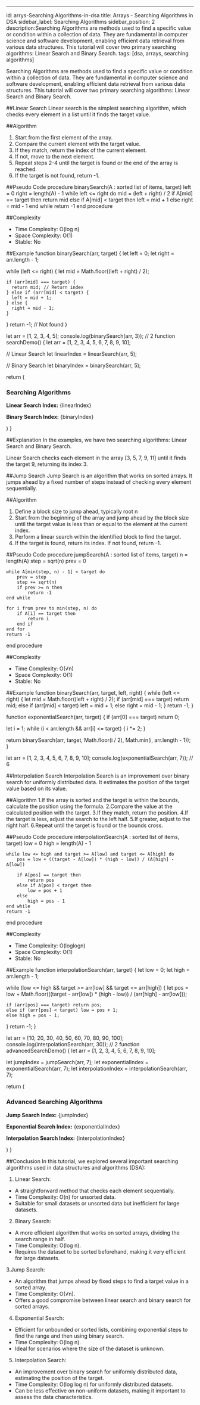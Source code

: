 ---
id: arrys-Searching Algorithms-in-dsa
title: Arrays - Searching Algorithms in DSA
sidebar_label: Searching Algorithms
sidebar_position: 2
description:Searching Algorithms are methods used to find a specific value or condition within a collection of data. They are fundamental in computer science and software development, enabling efficient data retrieval from various data structures. This tutorial will cover two primary searching algorithms: Linear Search and Binary Search.
tags: [dsa, arrays, searching algorithms]


<AdsComponent />
Searching Algorithms are methods used to find a specific value or condition within a collection of data. They are fundamental in computer science and software development, enabling efficient data retrieval from various data structures. This tutorial will cover two primary searching algorithms: Linear Search and Binary Search.

##Linear Search
Linear search is the simplest searching algorithm, which checks every element in a list until it finds the target value.

##Algorithm
1. Start from the first element of the array.
2. Compare the current element with the target value.
3. If they match, return the index of the current element.
4. If not, move to the next element.
5. Repeat steps 2-4 until the target is found or the end of the array is reached.
6. If the target is not found, return -1. 
 
 ##Pseudo Code
 procedure binarySearch(A : sorted list of items, target)
    left = 0
    right = length(A) - 1
    while left <= right do
        mid = (left + right) / 2
        if A[mid] == target then
            return mid
        else if A[mid] < target then
            left = mid + 1
        else
            right = mid - 1
    end while
    return -1
end procedure

##Complexity
- Time Complexity: O(log n)
- Space Complexity: O(1)
- Stable: No

##Example
function binarySearch(arr, target) {
  let left = 0;
  let right = arr.length - 1;

  while (left <= right) {
    let mid = Math.floor((left + right) / 2);
    
    if (arr[mid] === target) {
      return mid; // Return index
    } else if (arr[mid] < target) {
      left = mid + 1;
    } else {
      right = mid - 1;
    }
  }
  return -1; // Not found
}

let arr = [1, 2, 3, 4, 5];
console.log(binarySearch(arr, 3)); // 2
function searchDemo() {
  let arr = [1, 2, 3, 4, 5, 6, 7, 8, 9, 10];
  
  // Linear Search
  let linearIndex = linearSearch(arr, 5);
  
  // Binary Search
  let binaryIndex = binarySearch(arr, 5);

  return (
    <div>
        <h3>Searching Algorithms</h3>
        <p><b>Linear Search Index:</b> {linearIndex}</p>
        <p><b>Binary Search Index:</b> {binaryIndex}</p>
    </div>
  )
}

##Explanation
In the examples, we have two searching algorithms: Linear Search and Binary Search.

Linear Search checks each element in the array [3, 5, 7, 9, 11] until it finds the target 9, returning its index 3.


##Jump Search
Jump Search is an algorithm that works on sorted arrays. It jumps ahead by a fixed number of steps instead of checking every element sequentially.

 ##Algorithm
1. Define a block size to jump ahead, typically root n
2. Start from the beginning of the array and jump ahead by the block size until the target value is less than or equal to the element at the current index.
3. Perform a linear search within the identified block to find the target.
4. If the target is found, return its index. If not found, return -1.

##Pseudo Code 
procedure jumpSearch(A : sorted list of items, target)
    n = length(A)
    step = sqrt(n)
    prev = 0
    
    while A[min(step, n) - 1] < target do
        prev = step
        step += sqrt(n)
        if prev >= n then
            return -1
    end while
    
    for i from prev to min(step, n) do
        if A[i] == target then
            return i
        end if
    end for
    return -1
end procedure

##Complexity
- Time Complexity: O(√n)
- Space Complexity: O(1)
- Stable: No

##Example
function binarySearch(arr, target, left, right) {
  while (left <= right) {
    let mid = Math.floor((left + right) / 2);
    if (arr[mid] === target) return mid;
    else if (arr[mid] < target) left = mid + 1;
    else right = mid - 1;
  }
  return -1;
}

function exponentialSearch(arr, target) {
  if (arr[0] === target) return 0;

  let i = 1;
  while (i < arr.length && arr[i] <= target) {
    i *= 2;
  }

  return binarySearch(arr, target, Math.floor(i / 2), Math.min(i, arr.length - 1));
}

let arr = [1, 2, 3, 4, 5, 6, 7, 8, 9, 10];
console.log(exponentialSearch(arr, 7)); // 6

##Interpolation Search
Interpolation Search is an improvement over binary search for uniformly distributed data. It estimates the position of the target value based on its value.

 ##Algorithm
1.If the array is sorted and the target is within the bounds, calculate the position using the formula.
2.Compare the value at the calculated position with the target.
3.If they match, return the position.
4.If the target is less, adjust the search to the left half.
5.If greater, adjust to the right half.
6.Repeat until the target is found or the bounds cross.

##Pseudo Code 
procedure interpolationSearch(A : sorted list of items, target)
    low = 0
    high = length(A) - 1
    
    while low <= high and target >= A[low] and target <= A[high] do
        pos = low + ((target - A[low]) * (high - low)) / (A[high] - A[low])
        
        if A[pos] == target then
            return pos
        else if A[pos] < target then
            low = pos + 1
        else
            high = pos - 1
    end while
    return -1
end procedure


##Complexity
- Time Complexity: O(loglogn)
- Space Complexity: O(1)
- Stable: No

##Example
function interpolationSearch(arr, target) {
  let low = 0;
  let high = arr.length - 1;

  while (low <= high && target >= arr[low] && target <= arr[high]) {
    let pos = low + Math.floor(((target - arr[low]) * (high - low)) / (arr[high] - arr[low]));

    if (arr[pos] === target) return pos;
    else if (arr[pos] < target) low = pos + 1;
    else high = pos - 1;
  }
  return -1;
}

let arr = [10, 20, 30, 40, 50, 60, 70, 80, 90, 100];
console.log(interpolationSearch(arr, 30)); // 2
function advancedSearchDemo() {
  let arr = [1, 2, 3, 4, 5, 6, 7, 8, 9, 10];

  let jumpIndex = jumpSearch(arr, 7);
  let exponentialIndex = exponentialSearch(arr, 7);
  let interpolationIndex = interpolationSearch(arr, 7);

  return (
    <div>
      <h3>Advanced Searching Algorithms</h3>
      <p><b>Jump Search Index:</b> {jumpIndex}</p>
      <p><b>Exponential Search Index:</b> {exponentialIndex}</p>
      <p><b>Interpolation Search Index:</b> {interpolationIndex}</p>
    </div>
  )
}

##Conclusion
In this tutorial, we explored several important searching algorithms used in data structures and algorithms (DSA):

1. Linear Search:
- A straightforward method that checks each element sequentially.
- Time Complexity: O(n) for unsorted data.
- Suitable for small datasets or unsorted data but inefficient for large datasets.
  
2. Binary Search:
- A more efficient algorithm that works on sorted arrays, dividing the search range in half.
- Time Complexity: O(log n).
- Requires the dataset to be sorted beforehand, making it very efficient for large datasets.
  
3.Jump Search:
- An algorithm that jumps ahead by fixed steps to find a target value in a sorted array.
- Time Complexity: O(√n).
- Offers a good compromise between linear search and binary search for sorted arrays.
  
4. Exponential Search:
- Efficient for unbounded or sorted lists, combining exponential steps to find the range and then using binary search.
- Time Complexity: O(log n).
- Ideal for scenarios where the size of the dataset is unknown.
 
5. Interpolation Search:
- An improvement over binary search for uniformly distributed data, estimating the position of the target.
- Time Complexity: O(log log n) for uniformly distributed datasets.
- Can be less effective on non-uniform datasets, making it important to assess the data characteristics.
